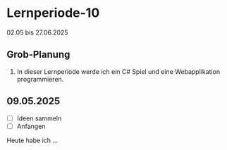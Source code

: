 # Lernperiode-10

02.05 bis 27.06.2025

## Grob-Planung

1. In dieser Lernperiode werde ich ein C# Spiel und eine Webapplikation programmieren.

## 09.05.2025

- [ ] Ideen sammeln
- [ ] Anfangen

Heute habe ich ...
